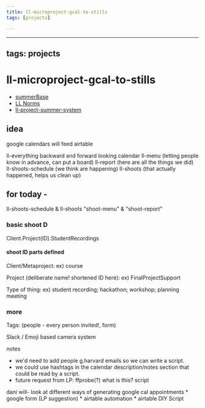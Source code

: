 ```yaml
---
title: ll-microproject-gcal-to-stills
tags: [projects]

---
```


---
tags: projects
---

# ll-microproject-gcal-to-stills


* [summerBase ](https://airtable.com/appBjRJSsYUhy6SQr/tbl2qwzUD7QhDgOCj/viwX3DFY5ntDOEl6s?blocks=hide)
* [LL Norms](/bTQn-2m1RAq1C7g7vT-a8Q)
* [ll-project-summer-system](https://hackmd.io/L1bJvNwkQkKlsN567JinsQ?view)

## idea
google calendars will feed airtable



ll-everything
backward and forward looking calendar
ll-menu (letting people know in advance, can put a board)
ll-report (here are all the things we did)
ll-shoots-schedule (we think are happening)
ll-shoots (that actually happened, helps us clean up)


## for today - 
ll-shoots-schedule & ll-shoots
"shoot-menu" & "shoot-report"

### basic shoot D
Client.Project(ID).StudentRecordings
#### shoot ID parts defined
Client/Metaproject:
ex) course

Project (deliberate name! shortened ID here):
ex) FinalProjectSupport

Type of thing:
ex) student recording; hackathon; workshop; planning meeting

### more
Tags:
(people - every person invited!, form)

Slack / Emoji based camera system

notes
* we'd need to add people g.harvard emails so we can write a script.
* we could use hashtags in the calendar description/notes section that could be read by a script.
* future request from LP: ffprobe(?) what is this? script

dani will- 
look at different ways of generating google cal appointments
    * google form (LP suggestion)
    * airtable automation
    * airtable DIY Script
